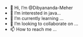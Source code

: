 - 👋 Hi, I’m @Dibyananda-Meher
- 👀 I’m interested in java...
- 🌱 I’m currently learning ...
- 💞️ I’m looking to collaborate on ...
- 📫 How to reach me ...

<!---
Dibyananda-Meher/Dibyananda-Meher is a ✨ special ✨ repository because its `README.md` (this file) appears on your GitHub profile.
You can click the Preview link to take a look at your changes.
--->
